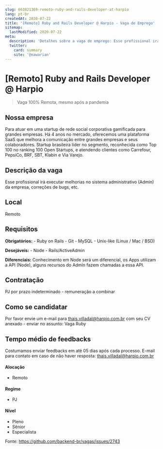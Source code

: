 ```yaml
---
slug: 663821369-remoto-ruby-and-rails-developer-at-harpio
lang: pt-br
createdAt: 2020-07-22
title: '[Remoto] Ruby and Rails Developer @ Harpio - Vaga de Emprego'
sitemap:
  lastModified: 2020-07-22
meta:
  description: 'Detalhes sobre a vaga de emprego: Esse profissional irá executar melhorias no sistema administrativo (Admin) da empresa, correções de bugs, etc.'
  twitter:
    card: summary
    site: '@nawarian'
---
```


# [Remoto] Ruby and Rails Developer @ Harpio


> Vaga 100% Remota, mesmo após a pandemia

## Nossa empresa

Para atuar em uma startup de rede social corporativa gamificada para grandes empresas.  Há 4 anos no mercado, oferecemos uma plataforma SaaS que melhora a comunicação entre grandes empresas e seus colaboradores.
Startup brasileira líder no segmento, reconhecida como Top 100 no ranking 100 Open Startups, e atendendo clientes como Carrefour, PepsiCo, BRF, SBT, Klabin e Via Varejo.


## Descrição da vaga

Esse profissional irá executar melhorias no sistema administrativo (Admin) da empresa, correções de bugs, etc.

## Local

Remoto

## Requisitos

**Obrigatórios:**
     - Ruby on Rails
     - Git
     - MySQL
     - Unix-like (Linux / Mac / BSD)


**Desejáveis:**
     - Node
     - Rails/ActiveAdmin


**Diferenciais:**
Conhecimento em Node será um diferencial, os Apps utilizam a API (Node), alguns recursos do Admin fazem chamadas a essa API.


## Contratação

PJ por prazo indeterminado - remuneração a combinar

## Como se candidatar

Por favor envie um e-mail para thais.villadal@harpio.com.br com seu CV anexado - enviar no assunto: Vaga Ruby

## Tempo médio de feedbacks

Costumamos enviar feedbacks em até 05 dias após cada processo.
E-mail para contato em caso de não haver resposta: thais.villadal@harpio.com.br


#### Alocação
- Remoto

#### Regime
- PJ

#### Nível
- Pleno
- Sênior
- Especialista




Fonte: https://github.com/backend-br/vagas/issues/2743